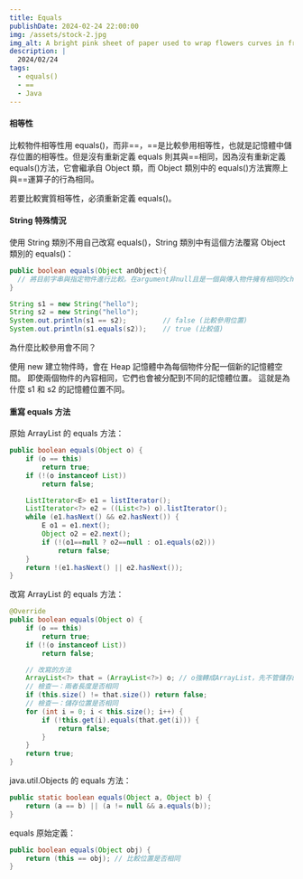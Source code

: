 ```yaml
---
title: Equals
publishDate: 2024-02-24 22:00:00
img: /assets/stock-2.jpg
img_alt: A bright pink sheet of paper used to wrap flowers curves in front of rich blue background
description: |
  2024/02/24
tags:
  - equals()
  - ==
  - Java
---
```


#### 相等性

比較物件相等性用 equals()，而非==，==是比較參用相等性，也就是記憶體中儲存位置的相等性。但是沒有重新定義 equals 則其與==相同，因為沒有重新定義 equals()方法，它會繼承自 Object 類，而 Object 類別中的 equals()方法實際上與==運算子的行為相同。

若要比較實質相等性，必須重新定義 equals()。

#### String 特殊情況

使用 String 類別不用自己改寫 equals()，String 類別中有這個方法覆寫 Object 類別的 equals()：

```java
public boolean equals(Object anObject){
  // 將目前字串與指定物件進行比較。在argument非null且是一個與傳入物件擁有相同的chars序列的字串，即回傳true。
}
```

```java
String s1 = new String("hello");
String s2 = new String("hello");
System.out.println(s1 == s2);         // false (比較參用位置)
System.out.println(s1.equals(s2));    // true (比較值)
```

為什麼比較參用會不同？

使用 new 建立物件時，會在 Heap 記憶體中為每個物件分配一個新的記憶體空間。 即使兩個物件的內容相同，它們也會被分配到不同的記憶體位置。 這就是為什麼 s1 和 s2 的記憶體位置不同。

#### 重寫 equals 方法

原始 ArrayList 的 equals 方法：

```java
public boolean equals(Object o) {
    if (o == this)
        return true;
    if (!(o instanceof List))
        return false;

    ListIterator<E> e1 = listIterator();
    ListIterator<?> e2 = ((List<?>) o).listIterator();
    while (e1.hasNext() && e2.hasNext()) {
        E o1 = e1.next();
        Object o2 = e2.next();
        if (!(o1==null ? o2==null : o1.equals(o2)))
            return false;
    }
    return !(e1.hasNext() || e2.hasNext());
}
```

改寫 ArrayList 的 equals 方法：

```java
@Override
public boolean equals(Object o) {
    if (o == this)
        return true;
    if (!(o instanceof List))
        return false;

    // 改寫的方法
    ArrayList<?> that = (ArrayList<?>) o; // o強轉成ArrayList，先不管儲存的元素型態
    // 檢查一：兩者長度是否相同
    if (this.size() != that.size()) return false;
    // 檢查一：儲存位置是否相同
    for (int i = 0; i < this.size(); i++) {
        if (!this.get(i).equals(that.get(i))) {
            return false;
        }
    }
    return true;
}
```

java.util.Objects 的 equals 方法：

```java
public static boolean equals(Object a, Object b) {
    return (a == b) || (a != null && a.equals(b));
}
```

equals 原始定義：

```java
public boolean equals(Object obj) {
    return (this == obj); // 比較位置是否相同
}
```
